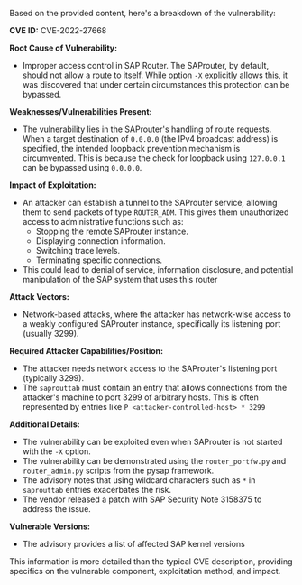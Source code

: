 Based on the provided content, here's a breakdown of the vulnerability:

**CVE ID:** CVE-2022-27668

**Root Cause of Vulnerability:**
- Improper access control in SAP Router.  The SAProuter, by default, should not allow a route to itself. While option `-X` explicitly allows this, it was discovered that under certain circumstances this protection can be bypassed.

**Weaknesses/Vulnerabilities Present:**
- The vulnerability lies in the SAProuter's handling of route requests. When a target destination of `0.0.0.0` (the IPv4 broadcast address) is specified, the intended loopback prevention mechanism is circumvented. This is because the check for loopback using `127.0.0.1` can be bypassed using `0.0.0.0`.

**Impact of Exploitation:**
- An attacker can establish a tunnel to the SAProuter service, allowing them to send packets of type `ROUTER_ADM`. This gives them unauthorized access to administrative functions such as:
    - Stopping the remote SAProuter instance.
    - Displaying connection information.
    - Switching trace levels.
    - Terminating specific connections.
- This could lead to denial of service, information disclosure, and potential manipulation of the SAP system that uses this router

**Attack Vectors:**
- Network-based attacks, where the attacker has network-wise access to a weakly configured SAProuter instance, specifically its listening port (usually 3299).

**Required Attacker Capabilities/Position:**
- The attacker needs network access to the SAProuter's listening port (typically 3299).
- The `saprouttab` must contain an entry that allows connections from the attacker's machine to port 3299 of arbitrary hosts. This is often represented by entries like `P <attacker-controlled-host> * 3299`

**Additional Details:**
- The vulnerability can be exploited even when SAProuter is not started with the `-X` option.
- The vulnerability can be demonstrated using the `router_portfw.py` and `router_admin.py` scripts from the pysap framework.
- The advisory notes that using wildcard characters such as `*` in `saprouttab` entries exacerbates the risk.
- The vendor released a patch with SAP Security Note 3158375 to address the issue.

**Vulnerable Versions:**
- The advisory provides a list of affected SAP kernel versions

This information is more detailed than the typical CVE description, providing specifics on the vulnerable component, exploitation method, and impact.